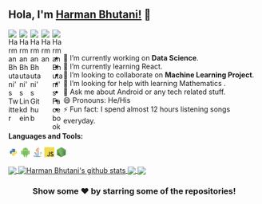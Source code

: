 ## Hola, I'm [Harman Bhutani!](https://harmanbhutani.github.io/) 👋

<a href="https://twitter.com/HarmanBhutani">
  <img align="left" alt="Harman Bhutani's Twitter" width="22px" src="https://cdn.jsdelivr.net/npm/simple-icons@v3/icons/twitter.svg" />
</a>
<a href="https://www.linkedin.com/in/iamharman/">
  <img align="left" alt="Harman Bhutani's Linkdein" width="22px" src="https://cdn.jsdelivr.net/npm/simple-icons@v3/icons/linkedin.svg" />
</a>
<a href="https://github.com/HarmanBhutani">
  <img align="left" alt="Harman Bhutani's Github" width="22px" src="https://cdn.jsdelivr.net/npm/simple-icons@v3/icons/github.svg" />
</a>
<a href="https://www.instagram.com/harmanbhutani/">
  <img align="left" alt=Harman Bhutani's Instagram" width="22px" src="https://cdn.jsdelivr.net/npm/simple-icons@v3/icons/instagram.svg" />
</a>
<a href="https://www.facebook.com/harman.bhutani.3">
  <img align="left" alt="Harman Bhutani's Facebook" width="22px" src="https://cdn.jsdelivr.net/npm/simple-icons@v3/icons/facebook.svg" />
</a>


<br/>
<br/>



- 🔭 I’m currently working on **Data Science**.
- 🌱 I’m currently learning React.
- 👯 I’m looking to collaborate on **Machine Learning Project**.
- 🤔 I’m looking for help with learning Mathematics .
- 💬 Ask me about Android or any tech related stuff.
- 😄 Pronouns: He/His
- ⚡ Fun fact: I spend almost 12 hours listening songs everyday.




**Languages and Tools:**  

<code><img height="20" src="https://raw.githubusercontent.com/github/explore/80688e429a7d4ef2fca1e82350fe8e3517d3494d/topics/python/python.png"></code>
<code><img height="20" src="https://raw.githubusercontent.com/github/explore/80688e429a7d4ef2fca1e82350fe8e3517d3494d/topics/android/android.png"></code>
<code><img height="20" src="https://raw.githubusercontent.com/github/explore/80688e429a7d4ef2fca1e82350fe8e3517d3494d/topics/java/java.png"></code>
<code><img height="20" src="https://raw.githubusercontent.com/github/explore/80688e429a7d4ef2fca1e82350fe8e3517d3494d/topics/javascript/javascript.png"></code>
<code><img height="20" src="https://raw.githubusercontent.com/github/explore/80688e429a7d4ef2fca1e82350fe8e3517d3494d/topics/nodejs/nodejs.png"></code>


<a href="https://github.com/HarmanBhutani">
  <img align="center" src="https://github-readme-stats.vercel.app/api/top-langs/?username=HarmanBhutani&theme=dark&hide_langs_below=1" />
</a>
<a href="https://github.com/HarmanBhutani">
 <img align="center" src="https://github-readme-stats.vercel.app/api?username=iampawan&show_icons=true&theme=dracula&line_height=27" alt="Harman Bhutani's github stats"/>
</a>
<a href="https://github.com/iampawan/FlutterExampleApps">
  <img align="center" src="https://github-readme-stats.vercel.app/api/pin/?username=HarmanBhutani&repo=FlutterExampleApps&theme=dark" />

</a>
<a href="https://github.com/iampawan/VelocityX">
 <img align="center" src="https://github-readme-stats.vercel.app/api/pin/?username=HarmanBhutani&repo=VelocityX&theme=dark" />
</a>

<div align="center">

### Show some ❤️ by starring some of the repositories!

</div>

